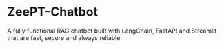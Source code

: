 # ZeePT-Chatbot
A fully functional RAG chatbot built with LangChain, FastAPI and Streamlit that are fast, secure and always reliable.
